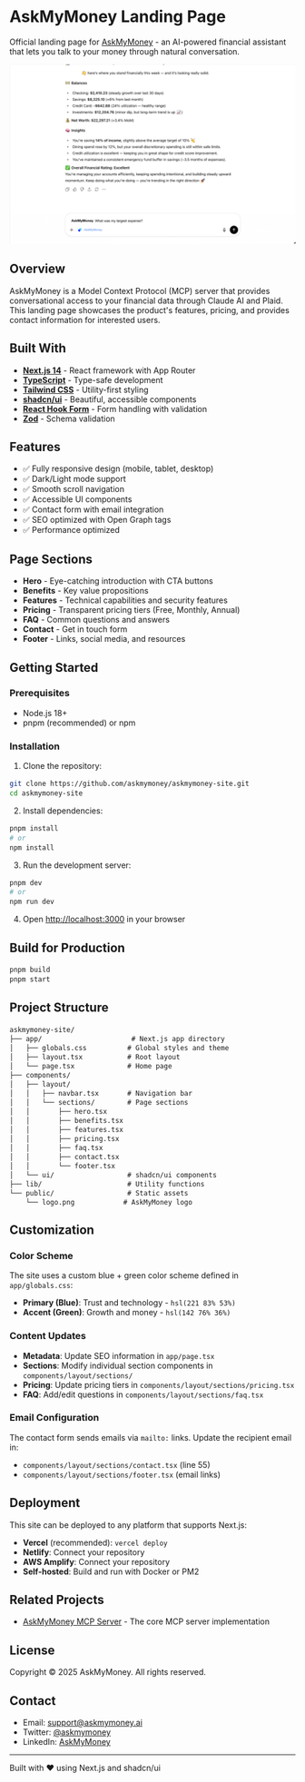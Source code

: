 # AskMyMoney Landing Page

Official landing page for [AskMyMoney](https://askmymoney.ai) - an AI-powered financial assistant that lets you talk to your money through natural conversation.

![AskMyMoney](./public/hero-image-light.png)

## Overview

AskMyMoney is a Model Context Protocol (MCP) server that provides conversational access to your financial data through Claude AI and Plaid. This landing page showcases the product's features, pricing, and provides contact information for interested users.

## Built With

- **[Next.js 14](https://nextjs.org/)** - React framework with App Router
- **[TypeScript](https://www.typescriptlang.org/)** - Type-safe development
- **[Tailwind CSS](https://tailwindcss.com/)** - Utility-first styling
- **[shadcn/ui](https://ui.shadcn.com/)** - Beautiful, accessible components
- **[React Hook Form](https://react-hook-form.com/)** - Form handling with validation
- **[Zod](https://zod.dev/)** - Schema validation

## Features

- ✅ Fully responsive design (mobile, tablet, desktop)
- ✅ Dark/Light mode support
- ✅ Smooth scroll navigation
- ✅ Accessible UI components
- ✅ Contact form with email integration
- ✅ SEO optimized with Open Graph tags
- ✅ Performance optimized

## Page Sections

- **Hero** - Eye-catching introduction with CTA buttons
- **Benefits** - Key value propositions
- **Features** - Technical capabilities and security features
- **Pricing** - Transparent pricing tiers (Free, Monthly, Annual)
- **FAQ** - Common questions and answers
- **Contact** - Get in touch form
- **Footer** - Links, social media, and resources

## Getting Started

### Prerequisites

- Node.js 18+
- pnpm (recommended) or npm

### Installation

1. Clone the repository:

```bash
git clone https://github.com/askmymoney/askmymoney-site.git
cd askmymoney-site
```

2. Install dependencies:

```bash
pnpm install
# or
npm install
```

3. Run the development server:

```bash
pnpm dev
# or
npm run dev
```

4. Open [http://localhost:3000](http://localhost:3000) in your browser

## Build for Production

```bash
pnpm build
pnpm start
```

## Project Structure

```
askmymoney-site/
├── app/                      # Next.js app directory
│   ├── globals.css          # Global styles and theme
│   ├── layout.tsx           # Root layout
│   └── page.tsx             # Home page
├── components/
│   ├── layout/
│   │   ├── navbar.tsx       # Navigation bar
│   │   └── sections/        # Page sections
│   │       ├── hero.tsx
│   │       ├── benefits.tsx
│   │       ├── features.tsx
│   │       ├── pricing.tsx
│   │       ├── faq.tsx
│   │       ├── contact.tsx
│   │       └── footer.tsx
│   └── ui/                  # shadcn/ui components
├── lib/                     # Utility functions
└── public/                  # Static assets
    └── logo.png            # AskMyMoney logo
```

## Customization

### Color Scheme

The site uses a custom blue + green color scheme defined in `app/globals.css`:
- **Primary (Blue)**: Trust and technology - `hsl(221 83% 53%)`
- **Accent (Green)**: Growth and money - `hsl(142 76% 36%)`

### Content Updates

- **Metadata**: Update SEO information in `app/page.tsx`
- **Sections**: Modify individual section components in `components/layout/sections/`
- **Pricing**: Update pricing tiers in `components/layout/sections/pricing.tsx`
- **FAQ**: Add/edit questions in `components/layout/sections/faq.tsx`

### Email Configuration

The contact form sends emails via `mailto:` links. Update the recipient email in:
- `components/layout/sections/contact.tsx` (line 55)
- `components/layout/sections/footer.tsx` (email links)

## Deployment

This site can be deployed to any platform that supports Next.js:

- **Vercel** (recommended): `vercel deploy`
- **Netlify**: Connect your repository
- **AWS Amplify**: Connect your repository
- **Self-hosted**: Build and run with Docker or PM2

## Related Projects

- [AskMyMoney MCP Server](https://github.com/askmymoney/askmymoney) - The core MCP server implementation

## License

Copyright © 2025 AskMyMoney. All rights reserved.

## Contact

- Email: support@askmymoney.ai
- Twitter: [@askmymoney](https://x.com/askmymoney)
- LinkedIn: [AskMyMoney](https://linkedin.com/company/askmymoney)

---

Built with ❤️ using Next.js and shadcn/ui
